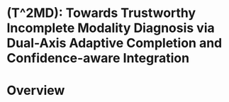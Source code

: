 # \(T^2MD\): Towards Trustworthy Incomplete Modality Diagnosis via Dual-Axis Adaptive Completion and Confidence-aware Integration
# Overview
